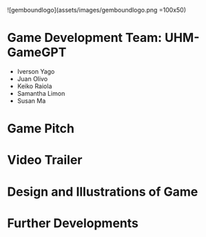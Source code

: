 ![gemboundlogo](assets/images/gemboundlogo.png =100x50)
# Game Development Team: UHM-GameGPT
* Iverson Yago
* Juan Olivo
* Keiko Raiola
* Samantha Limon
* Susan Ma

# Game Pitch
# Video Trailer
# Design and Illustrations of Game
# Further Developments
